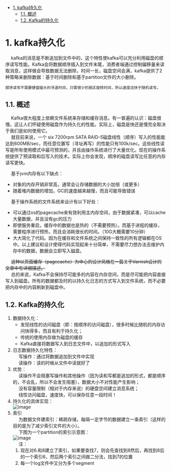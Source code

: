 
<!-- TOC -->

- [1. kafka持久化](#1-kafka持久化)
    - [1.1. 概述](#11-概述)
    - [1.2. Kafka的持久化](#12-kafka的持久化)

<!-- /TOC -->

# 1. kafka持久化  
<!--
Kafka零拷贝
https://blog.csdn.net/weixin_42584758/article/details/112377491

https://blog.csdn.net/gududedabai/article/details/80002453 
https://www.jianshu.com/p/8a4154780204
https://blog.csdn.net/zhaoyuqiang/article/details/106907496?utm_medium=distribute.pc_relevant.none-task-blog-2~default~baidujs_baidulandingword~default-1.control&spm=1001.2101.3001.4242
https://www.jianshu.com/p/8a4154780204

kafka——高效读写数据
https://www.jianshu.com/p/ce8253609b6b

Kafka为什么吞吐量大、速度快？ 
https://mp.weixin.qq.com/s/QIK1N-ePm6DQE4tMQ9N3Gw
-->

&emsp; kafka的消息是不断追加到文件中的，这个特性使kafka可以充分利用磁盘的顺序读写性能。Kafka会将数据顺序插入到文件末尾，消费者端通过控制偏移量来读取消息，这样做会导致数据无法删除，时间一长，磁盘空间会满，kafka提供了2种策略来删除数据：基于时间删除和基于partition文件的大小删除。  

    顺序读写不需要硬盘磁头的寻道时间，只需很少的扇区旋转时间，所以速度远快于随机读写。  

## 1.1. 概述
&emsp; Kafka很大程度上依赖文件系统来存储和缓存消息。有一普遍的认识：磁盘很慢。这让人们怀疑使用磁盘作为持久化的性能。实际上，磁盘是快还是慢完全取决于我们是如何使用它。  
&emsp; 就目前来说，一个 six 7200rpm SATA RAID-5磁盘线性（顺序）写入的性能能达到600MB/sec，而任意位置写（寻址再写）的性能只有100k/sec。这些线性读写是所有使用模式中最可预测的，并且由操作系统进行了大量优化。现在的操作系统提供了预读取和后写入的技术。实际上你会发现，顺序的磁盘读写比任意的内存读写更快。  

&emsp; 基于jvm内存有以下缺点：  

* 对象的内存开销非常高，通常会让存储数据的大小加倍（或更多）  
* 随着堆内数据的增加，GC的速度越来越慢，而且可能导致错误  

&emsp; 基于操作系统的文件系统来设计有以下好处：  

* 可以通过os的pagecache来有效利用主内存空间，由于数据紧凑，可以cache大量数据，并且没有gc的压力  
* 即使服务重启，缓存中的数据也是热的（不需要预热）。而基于进程的缓存，需要程序进行预热，而且会消耗很长的时间。（10G大概需要10分钟）  
* 大大简化了代码。因为在缓存和文件系统之间保持一致性的所有逻辑都在OS中。以上建议和设计使得代码实现起来十分简单，不需要尽力想办法去维护内存中的数据，数据会立即写入磁盘。  

&emsp; ~~这种以页面缓存（pagecache）为中心的设计风格在一篇关于Varnish设计的文章中有详细描述。~~  
&emsp; 总的来说，Kafka不会保持尽可能多的内容在内存空间，而是尽可能把内容直接写入到磁盘。所有的数据都及时的以持久化日志的方式写入到文件系统，而不必要把内存中的内容刷新到磁盘中。  

## 1.2. Kafka的持久化
1. 数据持久化：
    * 发现线性的访问磁盘（即：按顺序的访问磁盘），很多时候比随机的内存访问快得多，而且有利于持久化；
    * 传统的使用内存做为磁盘的缓存
    * Kafka直接将数据写入到日志文件中，以追加的形式写入
2. 日志数据持久化特性：  
&emsp; 写操作：通过将数据追加到文件中实现  
&emsp; 读操作：读的时候从文件中读就好了   
3. 优势：    
&emsp; 读操作不会阻塞写操作和其他操作（因为读和写都是追加的形式，都是顺序的，不会乱，所以不会发生阻塞），数据大小不对性能产生影响；  
&emsp; 没有容量限制（相对于内存来说）的硬盘空间建立消息系统；  
&emsp; 线性访问磁盘，速度快，可以保存任意一段时间！  
4. 持久化的具体实现：  
![image](http://www.wt1814.com/static/view/images/microService/mq/kafka/kafka-122.png)  
5. 索引  
&emsp; 为数据文件建索引：稀疏存储，每隔一定字节的数据建立一条索引（这样的目的是为了减少索引文件的大小）。   
&emsp; 下图为一个partition的索引示意图：  
![image](http://www.wt1814.com/static/view/images/microService/mq/kafka/kafka-123.png)  
&emsp; 注：  
    1. 现在对6.和8建立了索引，如果要查找7，则会先查找到8然后，再找到8后的一个索引6，然后两个索引之间做二分法，找到7的位置  
    2. 每一个log文件中又分为多个segment  

